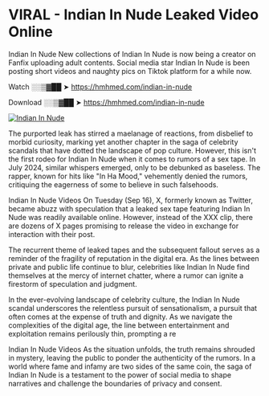 # VIRAL - Indian In Nude Leaked Video Online

Indian In Nude New collections of Indian In Nude is now being a creator on Fanfix uploading adult contents. Social media star Indian In Nude is been posting short videos and naughty pics on Tiktok platform for a while now.

Watch ░░▒▓██ ➤ https://hmhmed.com/indian-in-nude

Download ░░▒▓██ ➤ https://hmhmed.com/indian-in-nude

[![Indian In Nude](https://i.imgur.com/dJHk4Zq.gif)](https://hmhmed.com/indian-in-nude)

The purported leak has stirred a maelanage of reactions, from disbelief to morbid curiosity, marking yet another chapter in the saga of celebrity scandals that have dotted the landscape of pop culture. However, this isn't the first rodeo for Indian In Nude when it comes to rumors of a sex tape. In July 2024, similar whispers emerged, only to be debunked as baseless. The rapper, known for hits like "In Ha Mood," vehemently denied the rumors, critiquing the eagerness of some to believe in such falsehoods.

Indian In Nude Videos
On Tuesday (Sep 16), X, formerly known as Twitter, became abuzz with speculation that a leaked sex tape featuring Indian In Nude was readily available online. However, instead of the XXX clip, there are dozens of X pages promising to release the video in exchange for interaction with their post.

The recurrent theme of leaked tapes and the subsequent fallout serves as a reminder of the fragility of reputation in the digital era. As the lines between private and public life continue to blur, celebrities like Indian In Nude find themselves at the mercy of internet chatter, where a rumor can ignite a firestorm of speculation and judgment.

In the ever-evolving landscape of celebrity culture, the Indian In Nude scandal underscores the relentless pursuit of sensationalism, a pursuit that often comes at the expense of truth and dignity. As we navigate the complexities of the digital age, the line between entertainment and exploitation remains perilously thin, prompting a re

Indian In Nude Videos
As the situation unfolds, the truth remains shrouded in mystery, leaving the public to ponder the authenticity of the rumors. In a world where fame and infamy are two sides of the same coin, the saga of Indian In Nude is a testament to the power of social media to shape narratives and challenge the boundaries of privacy and consent.